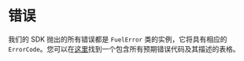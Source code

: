 # 错误

我们的 SDK 抛出的所有错误都是 `FuelError` 类的实例，它将具有相应的 `ErrorCode`。您可以在[这里](./error-codes.md)找到一个包含所有预期错误代码及其描述的表格。
